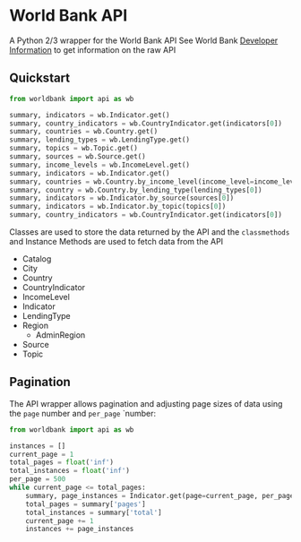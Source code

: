 # World Bank API
A Python 2/3 wrapper for the World Bank API
See World Bank [Developer Information](https://datahelpdesk.worldbank.org/knowledgebase/topics/125589-developer-information) to get information on the raw API


## Quickstart
```python
from worldbank import api as wb

summary, indicators = wb.Indicator.get()
summary, country_indicators = wb.CountryIndicator.get(indicators[0])
summary, countries = wb.Country.get()
summary, lending_types = wb.LendingType.get()
summary, topics = wb.Topic.get()
summary, sources = wb.Source.get()
summary, income_levels = wb.IncomeLevel.get()
summary, indicators = wb.Indicator.get()
summary, countries = wb.Country.by_income_level(income_level=income_levels[0])
summary, country = wb.Country.by_lending_type(lending_types[0])
summary, indicators = wb.Indicator.by_source(sources[0])
summary, indicators = wb.Indicator.by_topic(topics[0])
summary, country_indicators = wb.CountryIndicator.get(indicators[0])
```

Classes are used to store the data returned by the API and the `classmethods` and Instance Methods are used to fetch data from the API

* Catalog
* City
* Country
* CountryIndicator
* IncomeLevel
* Indicator
* LendingType
* Region
  * AdminRegion
* Source
* Topic

## Pagination
The API wrapper allows pagination and adjusting page sizes of data using the `page` number and `per_page` `number:
```python
from worldbank import api as wb

instances = []
current_page = 1
total_pages = float('inf')
total_instances = float('inf')
per_page = 500
while current_page <= total_pages:
    summary, page_instances = Indicator.get(page=current_page, per_page=per_page)
    total_pages = summary['pages']
    total_instances = summary['total']
    current_page += 1
    instances += page_instances
```

